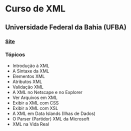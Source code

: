 # Curso de XML
## Universidade Federal da Bahia (UFBA)

### [Site](http://www.clem.ufba.br/tuts/xml/default.htm)

### Tópicos  

- Introdução à XML  
- A Sintaxe da XML  
- Elementos XML  
- Atributos XML  
- Validação XML  
- A XML no Netscape e no Explorer  
- Ver Arquivos em XML  
- Exibir a XML com CSS  
- Exibir a XML com XSL  
- A XML em Data Islands (Ilhas de Dados)  
- O Parser (Partidor) XML da Microsoft  
- XML na Vida Real  